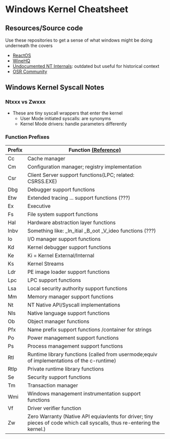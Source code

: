 # Windows Kernel Cheatsheet

## Resources/Source code

Use these repositories to get a sense of what windows might be doing underneath the covers

- [ReactOS](https://doxygen.reactos.org/)
- [WineHQ](https://www.winehq.org/)
- [Undocumented NT Internals](http://undocumented.ntinternals.net/): outdated but useful for historical context
- [OSR Community](https://www.osr.com/developer-community/)

## Windows Kernel Syscall Notes

### Ntxxx vs Zwxxx

- These are tiny syscall wrappers that enter the kernel
  - User Mode initiated syscalls: are synonyms
  - Kernel Mode drivers: handle parameters differently

### Function Prefixes

|Prefix|Function [(Reference)](https://www.codemachine.com/article_ntoskrnl_component_list.html)|
|------|--------------------|
|Cc|Cache manager|
|Cm|Configuration manager; registry implementation|
|Csr|Client Server support functions(LPC; related: CSRSS.EXE)|
|Dbg|Debugger support functions|
|Etw|Extended tracing ... support functions (???)|
|Ex|Executive|
|Fs|File system support functions|
|Hal|Hardware abstraction layer functions|
|Inbv|Something like: \_In_itial \_B_oot \_V_ideo functions (???)|
|Io|I/O manager support functions|
|Kd|Kernel debugger support functions|
|Ke|Ki = Kernel External/Internal|
|Ks|Kernel Streams|
|Ldr|PE image loader support functions|
|Lpc|LPC support functions|
|Lsa|Local security authority support functions|
|Mm|Memory manager support functions|
|Nt|NT Native API/Syscall implementations|
|Nls|Native language support functions|
|Ob|Object manager functions|
|Pfx|Name prefix support functions /container for strings|
|Po|Power management support functions|
|Ps|Process management support functions|
|Rtl|Runtime library functions (called from usermode;equiv of implementations of the c-runtime)|
|Rtlp|Private runtime library functions|
|Se|Security support functions|
|Tm|Transaction manager|
|Wmi|Windows management instrumentation support functions|
|Vf|Driver verifier function|
|Zw|Zero Warranty (Native API equiavlents for driver; tiny pieces of code which call syscalls, thus re-entering the kernel.)|
